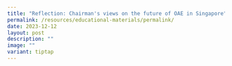 ```yaml
---
title: "Reflection: Chairman's views on the future of OAE in Singapore"
permalink: /resources/educational-materials/permalink/
date: 2023-12-12
layout: post
description: ""
image: ""
variant: tiptap
---
```

